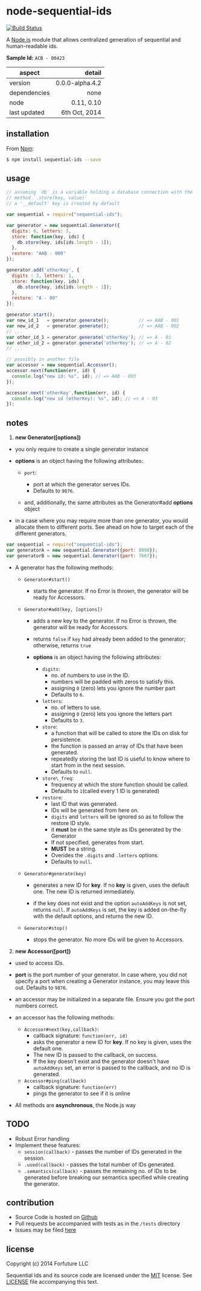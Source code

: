 
# node-sequential-ids

[![Build Status](https://travis-ci.org/forfuture-dev/node-sequential-ids.svg?branch=master)](https://travis-ci.org/forfuture-dev/node-sequential-ids)

A [Node.js][nodejs] module that allows centralized generation of
sequential and human-readable ids.

**Sample Id:** `ACB - 00423`

|aspect|detail|
|-------|-----:|
|version|0.0.0-alpha.4.2|
|dependencies|none|
|node|0.11, 0.10|
|last updated|6th Oct, 2014|

## installation

From [Npm][npmjs]:

```bash
$ npm install sequential-ids --save
```

## usage

```js
// assuming `db` is a variable holding a database connection with the
// method `.store(key, value)`
// a '__default' key is created by default

var sequential = require("sequential-ids");

var generator = new sequential.Generator({
  digits: 6, letters: 3,
  store: function(key, ids) {
    db.store(key, ids[ids.length - 1]);
  },
  restore: "AAB - 000"
});

generator.add('otherKey', {
  digits : 3, letters: 1,
  store: function(key, ids) {
    db.store(key, ids[ids.length - 1]);
  },
  restore: "A - 00"
});

generator.start();
var new_id_1   = generator.generate();           // => AAB - 001
var new_id_2   = generator.generate();           // => AAB - 002
// ...
var other_id_1 = generator.generate('otherKey'); // => A - 01
var other_id_2 = generator.generate('otherKey'); // => A - 02
// ...

// possibly in another file
var accessor = new sequential.Accessor();
accessor.next(function(err, id) {
  console.log("new id: %s", id); // => AAB - 003
});

accessor.next('otherKey',function(err, id) {
  console.log("new id (otherKey): %s", id); // => A - 03
});
```

## notes

1. **new Generator([options])**

  * you only require to create a single generator instance
  * **options** is an object having the following attributes:

      * `port`:
          * port at which the generator serves IDs.
          * Defaults to `9876`.

    * and, additionally, the same attributes as the Generator#add
    **options** object

  * in a case where you may require more than one generator, you would allocate them to different ports. See ahead on how to target each of the different generators.

  ```js
  var sequential = require("sequential-ids");
  var generatorA = new sequential.Generator({port: 8998});
  var generatorB = new sequential.Generator({port: 7667});
  ```

  * A generator has the following methods:

    * `Generator#start()`
      * starts the generator. If no Error is thrown, the generator will be ready for Accessors.

    * `Generator#add(key, [options])`
      * adds a new key to the generator. If no Error is thrown, the generator will be ready for Accessors.
      * returns `false` if `key` had already been added to the
        generator; otherwise, returns `true`

      * **options** is an object having the following attributes:

        * `digits`:
            * no. of numbers to use in the ID.
            * numbers will be padded with zeros to satisfy this.
            * assigning `0` (zero) lets you ignore the number part
            * Defaults to `6`.
        * `letters`:
            * no. of letters to use.
            * assigning `0` (zero) lets you ignore the letters part
            * Defaults to `3`.
        * `store`:
            * a function that will be called to store the IDs on disk for persistence.
            * the function is passed an array of IDs that have been generated.
            * repeatedly storing the last ID is useful to know where to start from in the next session.
            * Defaults to `null`.
        * `store\_freq`:
            * frequency at which the store function should be called.
            * Defaults to `1`(called every 1 ID is generated)
        * `restore`:
            * last ID that was generated.
            * IDs will be generated from here on.
            * `digits` and `letters` will be ignored so as to follow the restore ID style.
            * it **must** be in the same style as IDs generated by the Generator
            * If not specified, generates from start.
            * **MUST** be a string.
            * Overides the `.digits` and `.letters` options.
            * Defaults to `null`.

    * `Generator#generate(key)`
      * generates a new ID for **key**. If no **key** is given, uses
        the default one. The new ID is returned immediately.

      * if the key does not exist and the option `autoAddKeys` is not
        set,  returns `null`. If `autoAddKeys` is set, the key is
        added on-the-fly with the default options, and returns the new
        ID.

    * `Generator#stop()`
      * stops the generator. No more IDs will be given to Accessors.


2. **new Accessor([port])**

  * used to access IDs.
  * **port** is the port number of your generator. In case where, you did not specify a port when creating a Generator instance, you may leave this out. Defaults to `9876`.
  * an accessor may be initialized in a separate file. Ensure you got the port numbers correct.
  * an accessor has the following methods:

    * `Accessor#next(key,callback)`:
      * callback signature: `function(err, id)`
      * asks the generator a new ID for **key**. If no key is
        given, uses the default one.
      * The new ID is passed to the callback, on success.
      * If the key doesn't exist and the generator doesn't have
        `autoAddKeys` set, an error is passed to the callback, and no
        ID is generated.
    * `Accessor#ping(callback)`
      * callback signature: `function(err)`
      * pings the generator to see if it is online

  * All methods are **asynchronous**, the Node.js way


## TODO

* Robust Error handling
* Implement these features:
    * `session(callback)` - passes the number of IDs generated in the session.
    * `.used(callback)` - passes the total number of IDs generated.
    * `.semantics(callback)` - passes the remaining no. of IDs to be generated before breaking our semantics specified while creating the generator.


## contribution

* Source Code is hosted on [Github][repo]
* Pull requests be accompanied with tests as in the `/tests` directory
* Issues may be filed [here][issues]

## license

Copyright (c) 2014 Forfuture LLC

Sequential Ids and its source code are licensed under the [MIT][mit] license. See [LICENSE](LICENSE) file accompanying this text.


[issues]:https://github.com/forfuture-dev/node-sequential-ids/issues
[mit]:https://opensource.org/licenses/MIT
[nodejs]:https://nodejs.org
[npmjs]:https://npmjs.org/sequential-ids
[repo]:https://github.com/forfuture-dev/node-sequential-ids
